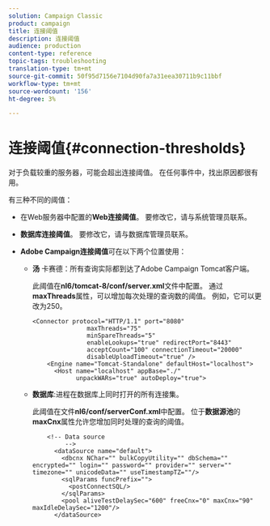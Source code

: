 ```yaml
---
solution: Campaign Classic
product: campaign
title: 连接阈值
description: 连接阈值
audience: production
content-type: reference
topic-tags: troubleshooting
translation-type: tm+mt
source-git-commit: 50f95d7156e7104d90fa7a31eea30711b9c11bbf
workflow-type: tm+mt
source-wordcount: '156'
ht-degree: 3%

---
```



# 连接阈值{#connection-thresholds}

对于负载较重的服务器，可能会超出连接阈值。 在任何事件中，找出原因都很有用。

有三种不同的阈值：

* 在Web服务器中配置的&#x200B;**Web连接阈值**。 要修改它，请与系统管理员联系。

* **数据库连接阈值**。 要修改它，请与数据库管理员联系。

* **Adobe Campaign连接阈值**&#x200B;可在以下两个位置使用：

   * **汤** 卡赛德：所有查询实际都到达了Adobe Campaign Tomcat客户端。

      此阈值在&#x200B;**nl6/tomcat-8/conf/server.xml**&#x200B;文件中配置。 通过&#x200B;**maxThreads**&#x200B;属性，可以增加每次处理的查询数的阈值。 例如，它可以更改为250。

      ```
      <Connector protocol="HTTP/1.1" port="8080"
                     maxThreads="75"
                     minSpareThreads="5"
                     enableLookups="true" redirectPort="8443"
                     acceptCount="100" connectionTimeout="20000"
                     disableUploadTimeout="true" />
          <Engine name="Tomcat-Standalone" defaultHost="localhost">
            <Host name="localhost" appBase="./"
                  unpackWARs="true" autoDeploy="true">
      ```

   * **数据库**:进程在数据库上同时打开的所有连接集。

      此阈值在文件&#x200B;**nl6/conf/serverConf.xml**&#x200B;中配置。 位于&#x200B;**数据源池**&#x200B;的&#x200B;**maxCnx**&#x200B;属性允许您增加同时处理的查询的阈值。

      ```
          <!-- Data source
               -->
            <dataSource name="default">
              <dbcnx NChar="" bulkCopyUtility="" dbSchema="" encrypted="" login="" password="" provider="" server="" timezone="" unicodeData="" useTimestampTZ=""/>
              <sqlParams funcPrefix="">
                <postConnectSQL/>
              </sqlParams>
              <pool aliveTestDelaySec="600" freeCnx="0" maxCnx="90" maxIdleDelaySec="1200"/>
            </dataSource>
      ```


